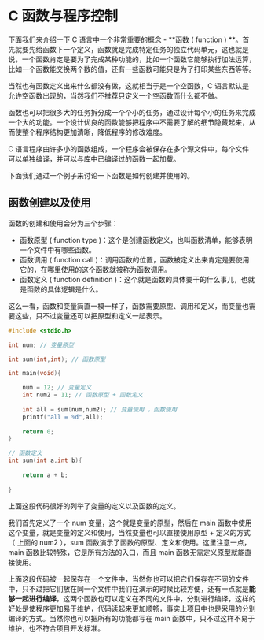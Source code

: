 # C 函数与程序控制

下面我们来介绍一下 C 语言中一个非常重要的概念 - **函数 ( function ) **。首先就要先给函数下一个定义，函数就是完成特定任务的独立代码单元，这也就是说，一个函数肯定是要为了完成某种功能的，比如一个函数它能够执行加法运算，比如一个函数能交换两个数的值，还有一些函数可能只是为了打印某些东西等等。

当然也有函数定义出来什么都没有做，这就相当于是一个空函数，C 语言默认是允许空函数出现的，当然我们不推荐只定义一个空函数而什么都不做。

函数也可以把很多大的任务拆分成一个个小的任务，通过设计每个小的任务来完成一个大的功能。一个设计优良的函数能够把程序中不需要了解的细节隐藏起来，从而使整个程序结构更加清晰，降低程序的修改难度。

 C 语言程序由许多小的函数组成，一个程序会被保存在多个源文件中，每个文件可以单独编译，并可以与库中已编译过的函数一起加载。

下面我们通过一个例子来讨论一下函数是如何创建并使用的。

## 函数创建以及使用

函数的创建和使用会分为三个步骤：

* 函数原型 ( function type )：这个是创建函数定义，也叫函数清单，能够表明一个文件中有哪些函数。
* 函数调用 ( function call )：调用函数的位置，函数被定义出来肯定是要使用它的，在哪里使用的这个函数就被称为函数调用。
* 函数定义 ( function definition )：这个就是函数的具体要干的什么事儿，也就是函数的具体逻辑是什么。

这么一看，函数和变量简直一模一样了，函数需要原型、调用和定义，而变量也需要这些，只不过变量还可以把原型和定义一起表示。

```C
#include <stdio.h>

int num; // 变量原型 

int sum(int,int); // 函数原型 

int main(void){

	num = 12; // 变量定义 
	int num2 = 11; // 函数原型 + 函数定义 
	
	int all = sum(num,num2); // 变量使用 ，函数使用 
	printf("all = %d",all);
	
	return 0;
} 

// 函数定义 
int sum(int a,int b){
	
	return a + b;
	
}
```

上面这段代码很好的列举了变量的定义以及函数的定义。

我们首先定义了一个 num 变量，这个就是变量的原型，然后在 main 函数中使用这个变量，就是变量的定义和使用，当然变量也可以直接使用原型 + 定义的方式（ 上面的 num2 ），sum 函数演示了函数的原型、定义和使用。这里注意一点，main 函数比较特殊，它是所有方法的入口，而且 main 函数无需定义原型就能直接使用。

上面这段代码被一起保存在一个文件中，当然你也可以把它们保存在不同的文件中，只不过把它们放在同一个文件中我们在演示的时候比较方便，还有一点就是**能够一起进行编译**，这两个函数也可以定义在不同的文件中，分别进行编译，这样的好处是使程序更加易于维护，代码读起来更加顺畅，事实上项目中也是采用的分别编译的方式。当然你也可以把所有的功能都写在 main 函数中，只不过这样不易于维护，也不符合项目开发标准。















